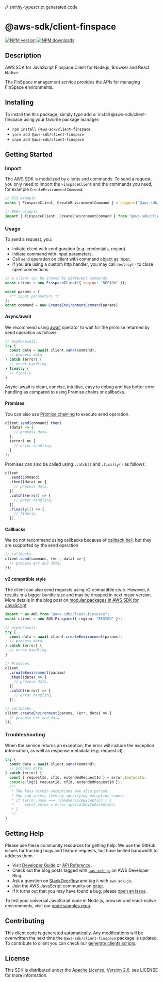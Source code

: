 // smithy-typescript generated code

# @aws-sdk/client-finspace

[![NPM version](https://img.shields.io/npm/v/@aws-sdk/client-finspace/latest.svg)](https://www.npmjs.com/package/@aws-sdk/client-finspace)
[![NPM downloads](https://img.shields.io/npm/dm/@aws-sdk/client-finspace.svg)](https://www.npmjs.com/package/@aws-sdk/client-finspace)

## Description

AWS SDK for JavaScript Finspace Client for Node.js, Browser and React Native.

<p>The FinSpace management service provides the APIs for managing FinSpace environments.</p>

## Installing

To install the this package, simply type add or install @aws-sdk/client-finspace
using your favorite package manager:

- `npm install @aws-sdk/client-finspace`
- `yarn add @aws-sdk/client-finspace`
- `pnpm add @aws-sdk/client-finspace`

## Getting Started

### Import

The AWS SDK is modulized by clients and commands.
To send a request, you only need to import the `FinspaceClient` and
the commands you need, for example `CreateEnvironmentCommand`:

```js
// ES5 example
const { FinspaceClient, CreateEnvironmentCommand } = require("@aws-sdk/client-finspace");
```

```ts
// ES6+ example
import { FinspaceClient, CreateEnvironmentCommand } from "@aws-sdk/client-finspace";
```

### Usage

To send a request, you:

- Initiate client with configuration (e.g. credentials, region).
- Initiate command with input parameters.
- Call `send` operation on client with command object as input.
- If you are using a custom http handler, you may call `destroy()` to close open connections.

```js
// a client can be shared by different commands.
const client = new FinspaceClient({ region: "REGION" });

const params = {
  /** input parameters */
};
const command = new CreateEnvironmentCommand(params);
```

#### Async/await

We recommend using [await](https://developer.mozilla.org/en-US/docs/Web/JavaScript/Reference/Operators/await)
operator to wait for the promise returned by send operation as follows:

```js
// async/await.
try {
  const data = await client.send(command);
  // process data.
} catch (error) {
  // error handling.
} finally {
  // finally.
}
```

Async-await is clean, concise, intuitive, easy to debug and has better error handling
as compared to using Promise chains or callbacks.

#### Promises

You can also use [Promise chaining](https://developer.mozilla.org/en-US/docs/Web/JavaScript/Guide/Using_promises#chaining)
to execute send operation.

```js
client.send(command).then(
  (data) => {
    // process data.
  },
  (error) => {
    // error handling.
  }
);
```

Promises can also be called using `.catch()` and `.finally()` as follows:

```js
client
  .send(command)
  .then((data) => {
    // process data.
  })
  .catch((error) => {
    // error handling.
  })
  .finally(() => {
    // finally.
  });
```

#### Callbacks

We do not recommend using callbacks because of [callback hell](http://callbackhell.com/),
but they are supported by the send operation.

```js
// callbacks.
client.send(command, (err, data) => {
  // process err and data.
});
```

#### v2 compatible style

The client can also send requests using v2 compatible style.
However, it results in a bigger bundle size and may be dropped in next major version. More details in the blog post
on [modular packages in AWS SDK for JavaScript](https://aws.amazon.com/blogs/developer/modular-packages-in-aws-sdk-for-javascript/)

```ts
import * as AWS from "@aws-sdk/client-finspace";
const client = new AWS.Finspace({ region: "REGION" });

// async/await.
try {
  const data = await client.createEnvironment(params);
  // process data.
} catch (error) {
  // error handling.
}

// Promises.
client
  .createEnvironment(params)
  .then((data) => {
    // process data.
  })
  .catch((error) => {
    // error handling.
  });

// callbacks.
client.createEnvironment(params, (err, data) => {
  // process err and data.
});
```

### Troubleshooting

When the service returns an exception, the error will include the exception information,
as well as response metadata (e.g. request id).

```js
try {
  const data = await client.send(command);
  // process data.
} catch (error) {
  const { requestId, cfId, extendedRequestId } = error.$metadata;
  console.log({ requestId, cfId, extendedRequestId });
  /**
   * The keys within exceptions are also parsed.
   * You can access them by specifying exception names:
   * if (error.name === 'SomeServiceException') {
   *     const value = error.specialKeyInException;
   * }
   */
}
```

## Getting Help

Please use these community resources for getting help.
We use the GitHub issues for tracking bugs and feature requests, but have limited bandwidth to address them.

- Visit [Developer Guide](https://docs.aws.amazon.com/sdk-for-javascript/v3/developer-guide/welcome.html)
  or [API Reference](https://docs.aws.amazon.com/AWSJavaScriptSDK/v3/latest/index.html).
- Check out the blog posts tagged with [`aws-sdk-js`](https://aws.amazon.com/blogs/developer/tag/aws-sdk-js/)
  on AWS Developer Blog.
- Ask a question on [StackOverflow](https://stackoverflow.com/questions/tagged/aws-sdk-js) and tag it with `aws-sdk-js`.
- Join the AWS JavaScript community on [gitter](https://gitter.im/aws/aws-sdk-js-v3).
- If it turns out that you may have found a bug, please [open an issue](https://github.com/aws/aws-sdk-js-v3/issues/new/choose).

To test your universal JavaScript code in Node.js, browser and react-native environments,
visit our [code samples repo](https://github.com/aws-samples/aws-sdk-js-tests).

## Contributing

This client code is generated automatically. Any modifications will be overwritten the next time the `@aws-sdk/client-finspace` package is updated.
To contribute to client you can check our [generate clients scripts](https://github.com/aws/aws-sdk-js-v3/tree/main/scripts/generate-clients).

## License

This SDK is distributed under the
[Apache License, Version 2.0](http://www.apache.org/licenses/LICENSE-2.0),
see LICENSE for more information.
